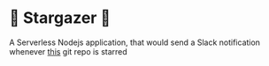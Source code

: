 # :tada: Stargazer :tada:

A Serverless Nodejs application, that would send a Slack notification whenever [this](https://github.com/arpit-mehra/node-playground) git repo is starred
